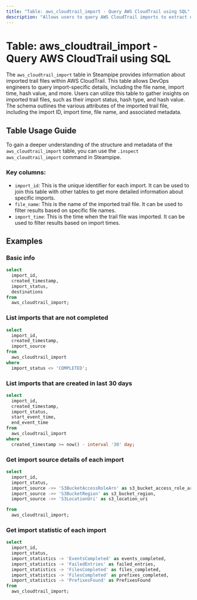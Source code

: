 ```yaml
---
title: "Table: aws_cloudtrail_import - Query AWS CloudTrail using SQL"
description: "Allows users to query AWS CloudTrail imports to extract data about imported trail files such as the file name, import time, hash value, and more."
---
```


# Table: aws_cloudtrail_import - Query AWS CloudTrail using SQL

The `aws_cloudtrail_import` table in Steampipe provides information about imported trail files within AWS CloudTrail. This table allows DevOps engineers to query import-specific details, including the file name, import time, hash value, and more. Users can utilize this table to gather insights on imported trail files, such as their import status, hash type, and hash value. The schema outlines the various attributes of the imported trail file, including the import ID, import time, file name, and associated metadata.

## Table Usage Guide

To gain a deeper understanding of the structure and metadata of the `aws_cloudtrail_import` table, you can use the `.inspect aws_cloudtrail_import` command in Steampipe.

### Key columns:

- `import_id`: This is the unique identifier for each import. It can be used to join this table with other tables to get more detailed information about specific imports.
- `file_name`: This is the name of the imported trail file. It can be used to filter results based on specific file names.
- `import_time`: This is the time when the trail file was imported. It can be used to filter results based on import times.

## Examples

### Basic info

```sql
select
  import_id,
  created_timestamp,
  import_status,
  destinations
from
  aws_cloudtrail_import;
```

### List imports that are not completed

```sql
select
  import_id,
  created_timestamp,
  import_source
from
  aws_cloudtrail_import
where
  import_status <> 'COMPLETED';
```

### List imports that are created in last 30 days

```sql
select
  import_id,
  created_timestamp,
  import_status,
  start_event_time,
  end_event_time
from
  aws_cloudtrail_import
where
  created_timestamp >= now() - interval '30' day;
```

### Get import source details of each import

```sql
select
  import_id,
  import_status,
  import_source ->> 'S3BucketAccessRoleArn' as s3_bucket_access_role_arn,
  import_source ->> 'S3BucketRegion' as s3_bucket_region,
  import_source ->> 'S3LocationUri' as s3_location_uri

from
  aws_cloudtrail_import;
```

### Get import statistic of each import

```sql
select
  import_id,
  import_status,
  import_statistics -> 'EventsCompleted' as events_completed,
  import_statistics -> 'FailedEntries' as failed_entries,
  import_statistics -> 'FilesCompleted' as files_completed,
  import_statistics -> 'FilesCompleted' as prefixes_completed,
  import_statistics -> 'PrefixesFound' as PrefixesFound
from
  aws_cloudtrail_import;
```